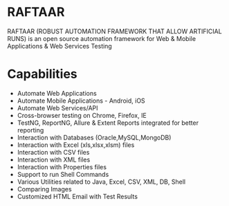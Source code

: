 # RAFTAAR

RAFTAAR (ROBUST AUTOMATION FRAMEWORK THAT ALLOW ARTIFICIAL RUNS) is an open source automation framework for Web & Mobile Applications & Web Services Testing 

# Capabilities

 - Automate Web Applications
 - Automate Mobile Applications - Android, iOS
 - Automate Web Services/API
 - Cross-browser testing on Chrome, Firefox, IE
 - TestNG, ReportNG, Allure & Extent Reports integrated for better reporting
 - Interaction with Databases (Oracle,MySQL,MongoDB)
 - Interaction with Excel (xls,xlsx,xlsm) files
 - Interaction with CSV files
 - Interaction with XML files
 - Interaction with Properties files
 - Support to run Shell Commands
 - Various Utilities related to Java, Excel, CSV, XML, DB, Shell  
 - Comparing Images
 - Customized HTML Email with Test Results